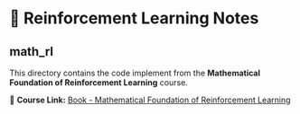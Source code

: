 # 📖 Reinforcement Learning Notes

## math_rl

This directory contains the code implement from the **Mathematical Foundation of Reinforcement Learning** course.

🔗 **Course Link:** [Book - Mathematical Foundation of Reinforcement Learning](https://github.com/MathFoundationRL/Book-Mathematical-Foundation-of-Reinforcement-Learning)